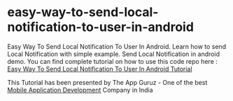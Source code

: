 # easy-way-to-send-local-notification-to-user-in-android
Easy Way To Send Local Notification To User In Android. Learn how to send Local Notification with simple example. Send Local Notification in android demo.
You can find complete tutorial on how to use this code repo here : [Easy Way To Send Local Notification To User In Android Tutorial](http://www.theappguruz.com/blog/easy-way-to-send-local-notification-to-user-in-android)

This Tutorial has been presented by The App Guruz - One of the best [Mobile Application Development](http://www.theappguruz.com/mobile-application-development) Company in India
